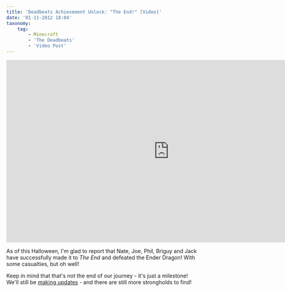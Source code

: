 ```yaml
---
title: 'Deadbeats Achievement Unlock: "The End!" [Video]'
date: '01-11-2012 18:04'
taxonomy:
    tag:
        - Minecraft
        - 'The Deadbeats'
        - 'Video Post'
---
```


<iframe width="853" height="480" src="http://www.youtube.com/embed/ifvNDTgmogg?rel=0" frameborder="0" allowfullscreen></iframe>

As of this Halloween, I'm glad to report that Nate, Joe, Phil, Briguy and Jack have successfully made it to *The End* and defeated the Ender Dragon! With some casualties, but oh well!

Keep in mind that that's not the end of our journey - it's just a milestone! We'll still be [making updates](https://www.youtube.com/playlist?list=PLngPAEUQRS97CSQYQB6U6wwg3OOV2DG_L) - and there are still more strongholds to find!